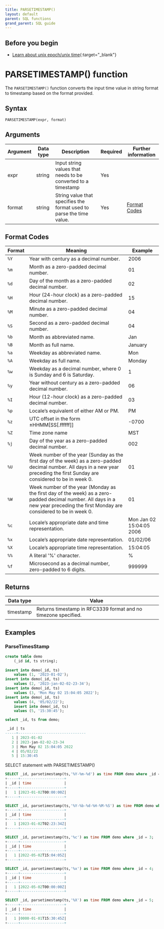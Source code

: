 ```yaml
---
title: PARSETIMESTAMP()
layout: default
parent: SQL functions
grand_parent: SQL guide
---
```

## Before you begin
* [Learn about unix epoch/unix time](https://en.wikipedia.org/wiki/Unix_time){:target="_blank"}

# PARSETIMESTAMP() function

The `PARSETIMESTAMP()` function converts the input time value in string format to timestamp based on the format provided.

## Syntax

```
PARSETIMESTAMP(expr, format)
```

## Arguments

| Argument | Data type | Description | Required | Further information |
|---|---|---|---|---|
| expr   | string | Input string values that needs to be converted to a timestamp | Yes |
| format | string | String value that specifies the format used to parse the time value. | Yes | [Format Codes](#format-codes) |


## Format Codes

| Format | Meaning| Example|
|---|---|---|
| `%Y` | Year with century as a decimal number. | 2006|
| `%m` | Month as a zero-padded decimal number. | 01 |
| `%d` | Day of the month as a zero-padded decimal number.| 02 |
| `%H` | Hour (24-hour clock) as a zero-padded decimal number.| 15 |
| `%M` | Minute as a zero-padded decimal number.| 04 |
| `%S` | Second as a zero-padded decimal number.| 04 |
| `%b` | Month as abbreviated name.| Jan |
| `%B` | Month as full name.| January |
| `%a` | Weekday as abbreviated name.| Mon |
| `%A` | Weekday as full name.| Monday |
| `%w` | Weekday as a decimal number, where 0 is Sunday and 6 is Saturday.| 1 |
| `%y` | Year without century as a zero-padded decimal number.| 06 |
| `%I` | Hour (12-hour clock) as a zero-padded decimal number.| 03 |
| `%p` | Locale’s equivalent of either AM or PM.| PM |
| `%z` | UTC offset in the form ±HHMM[SS[.ffffff]]| -0700 |
| `%Z` | Time zone name| MST |
| `%j` | Day of the year as a zero-padded decimal number.| 002 |
| `%U` | Week number of the year (Sunday as the first day of the week) as a zero-padded decimal number. All days in a new year preceding the first Sunday are considered to be in week 0.| 01 |
| `%W` | Week number of the year (Monday as the first day of the week) as a zero-padded decimal number. All days in a new year preceding the first Monday are considered to be in week 0.| 01 |
| `%c` | Locale’s appropriate date and time representation.| Mon Jan 02 15:04:05 2006 |
| `%x` | Locale’s appropriate date representation.| 01/02/06 |
| `%X` | Locale’s appropriate time representation.| 15:04:05 |
| `%%` | A literal '%' character.| % |
| `%f` | Microsecond as a decimal number, zero-padded to 6 digits.| 999999 |


## Returns

| Data type | Value |
|---|---|
| timestamp | Returns timestamp in RFC3339 format and  no timezone specified. |


## Examples

### ParseTimesStamp
```sql
create table demo
    (_id id, ts string);
  
insert into demo(_id, ts)
    values (1, '2023-01-02');
insert into demo(_id, ts)
    values (2, '2023-jan-02-02-23-34');    
insert into demo(_id, ts)
    values (3, 'Mon May 02 15:04:05 2022');
insert into demo(_id, ts)
    values (4, '05/02/22');
    insert into demo(_id, ts)
    values (5, '15:30:45');

select _id, ts from demo;

 _id | ts                            
-----+-------------------------------
   1 | 2023-01-02
   2 | 2023-jan-02-02-23-34
   3 | Mon May 02 15:04:05 2022
   4 | 05/02/22
   5 | 15:30:45
```

SELECT statement with PARSETIMESTAMP()
```sql
SELECT _id, parsetimestamp(ts,'%Y-%m-%d') as time FROM demo where _id = 1;
+-----+--------------------+
| _id | time               |
+-----+--------------------+
|   1 |2023-01-02T00:00:00Z|
+-----+--------------------+
```

```sql
SELECT _id, parsetimestamp(ts,'%Y-%b-%d-%H-%M-%S') as time FROM demo where _id = 2;
+-----+--------------------+
| _id | time               |
+-----+--------------------+
|   1 |2023-01-02T02:23:34Z|
+-----+--------------------+
```

```sql
SELECT _id, parsetimestamp(ts,'%c') as time FROM demo where _id = 3;
+-----+--------------------+
| _id | time               |
+-----+--------------------+
|   1 |2022-05-02T15:04:05Z|
+-----+--------------------+
```

```sql
SELECT _id, parsetimestamp(ts,'%x') as time FROM demo where _id = 4;
+-----+--------------------+
| _id | time               |
+-----+--------------------+
|   1 |2022-05-02T00:00:00Z|
+-----+--------------------+
```

```sql
SELECT _id, parsetimestamp(ts,'%X') as time FROM demo where _id = 5;
+-----+--------------------+
| _id | time               |
+-----+--------------------+
|   1 |0000-01-01T15:30:45Z|
+-----+--------------------+
```
